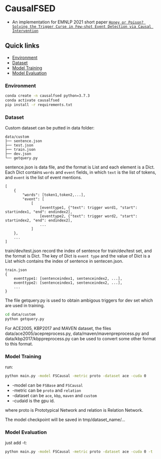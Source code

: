 # CausalFSED

- An implementation for EMNLP 2021 short paper [``Honey or Poison? Solving the Trigger Curse in Few-shot Event Detection via Causal Intervention``](https://arxiv.org/abs/2109.05747)

## Quick links
* [Environment](#Environment)
* [Dataset](#Dataset)
* [Model Training](#Model-Training)
* [Model Evaluation](#Model-Evaluation)

### Environment

```bash
conda create -n causalfsed python=3.7.3
conda activate causalfsed
pip install -r requirements.txt
```


### Dataset
Custom dataset can be putted in data folder:

```text
data/custom
├── sentence.json
├── test.json
├── train.json
├── dev.json
└── getquery.py
```

sentence.json is data file, and the format is List and each element is a Dict. Each Dict contains `words` and `event` fields, in which `text` is the list of tokens, and `event` is the list of event mentions.


```text
[
    {
        "words": [token1,token2,...],
        "event": [
            [
                [eventtype1, {"text": trigger word1, "start": startindex1, "end": endindex2],
                [eventtype2, {"text": trigger word2, "start": startindex2, "end": endindex2],
                ...
            ]
    },
    ...
]
```
train/dev/test.json record the index of sentence for train/dev/test set, and the format is Dict. The key of Dict is  `event type` and the value of Dict is a List which contains the index of sentence in sentecen.json.
```text
train.json
{
    eventtype1: [sentenceindex1, sentenceindex2, ...], 
    eventtype2: [sentenceindex1, sentenceindex2, ...],
    ...
}
```
The file getquery.py is used to obtain ambigous triggers for dev set which are used in training.
```bash
cd data/custom
python getquery.py
```
For ACE2005, KBP2017 and MAVEN dataset, the files data/ace2005/acepreprocess.py, data/maven/mavenpreprocess.py and data/kbp2017/kbppreprocess.py can be used to convert some other format to this format.

### Model Training
run:
```bash
python main.py -model FSCausal -metric proto -dataset ace -cuda 0
```
+ -model can be `FSBase` and `FSCausal`
+ -metric can be `proto` and `relation`
+ -dataset can be `ace`, `kbp`, `maven` and `custom`
+ -cudaid is the gpu id.

where proto is Prototypical Network and relation is Relation Network.

The model checkpoint will be saved in tmp/dataset_name/...

### Model Evaluation
just add -t:
```bash
python main.py -model FSCausal -metric proto -dataset ace -cuda 0 -t
```

